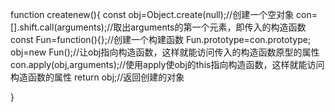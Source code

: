 function createnew(){
    const obj=Object.create(null);//创建一个空对象
    con=[].shift.call(arguments);//取出arguments的第一个元素，即传入的构造函数
    const Fun=function(){};//创建一个构建函数
    Fun.prototype=con.prototype;
    obj=new Fun();//让obj指向构造函数，这样就能访问传入的构造函数原型的属性
    con.apply(obj,arguments);//使用apply使obj的this指向构造函数，这样就能访问构造函数的属性
    return obj;//返回创建的对象

}